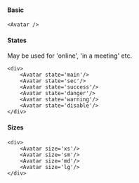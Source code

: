 #### Basic
```
<Avatar />
```

#### States
May be used for 'online', 'in a meeting' etc.
```
<div>
	<Avatar state='main'/>
    <Avatar state='sec'/>
    <Avatar state='success'/>
    <Avatar state='danger'/>
    <Avatar state='warning'/>
    <Avatar state='disable'/>
</div>
```

#### Sizes
```
<div>
	<Avatar size='xs'/>
	<Avatar size='sm'/>
	<Avatar size='md'/>
	<Avatar size='lg'/>
</div>
```